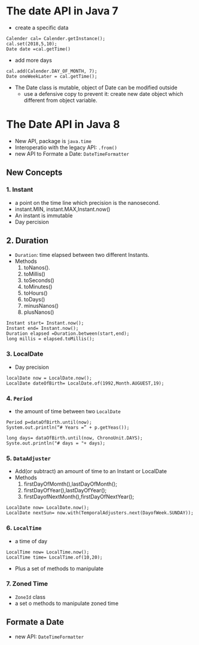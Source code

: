 # The date API in Java 7
* create a specific data
```
Calender cal= Calender.getInstance();
cal.set(2018,5,10);
Date date =cal.getTime()
```
* add more days
```
cal.add(Calender.DAY_OF_MONTH, 7);
Date oneWeekLater = cal.getTime();
```
* The Date class is mutable, object of Date can be modified outside
  * use a defensive copy to prevent it: create new date object which different from object variable.
  
# The Date API in Java 8

* New API, package is `java.time`
* Interoperatio with the legacy API: `.from()`
* new API to Formate a Date: `DateTimeFormatter`

## New Concepts
### 1. Instant
* a point on the time line which precision is the nanosecond.
* instant.MIN, instant.MAX,Instant.now()
* An instant is immutable
* Day percision
## 2. Duration
* `Duration`: time elapsed between two different Instants.
* Methods
  1. toNanos().
  2. toMillis()
  3. toSeconds()
  4. toMinutes()
  5. toHours()
  6. toDays()
  7. minusNanos()
  8. plusNanos()
```
Instant start= Instant.now();
Instant end= Instant.now();
Duration elapsed =Duration.between(start,end);
long millis = elapsed.toMillis();
```
### 3. LocalDate
* Day precision
```
localDate now = LocalDate.now();
LocalDate dateOfBirth= LocalDate.of(1992,Month.AUGUEST,19);
```
### 4. `Period`
* the amount of time between two `LocalDate`
```
Period p=dataOfBirth.until(now);
System.out.println(“# Years =” + p.getYeas());

long days= dataOfBirth.until(now, ChronoUnit.DAYS);
Syste.out.println("# days = "+ days);
```

### 5. `DataAdjuster`
* Add(or subtract) an amount of time to an Instant or LocalDate
* Methods
  1. firstDayOfMomth(),lastDayOfMonth();
  2. firstDayOfYear(),lastDayOfYear();
  3. firstDayofNextMonth(),firstDayOfNextYear();
```
LocalDate now= LocalDate.now();
LocalDate nextSun= now.with(TemporalAdjusters.next(DayofWeek.SUNDAY));
```

### 6. `LocalTime`

* a time of day
```
LocalTime now= LocalTime.now();
LocalTime time= LocalTime.of(10,20);
```
* Plus a set of methods to manipulate

### 7. Zoned Time
* `ZoneId` class
* a set o methods to manipulate zoned time

## Formate a Date
* new API: `DateTimeFormatter`
